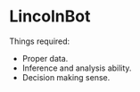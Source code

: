 # LincolnBot
Things required:
<ul>
<li>Proper data.</li>
<li>Inference and analysis ability.</li>
<li>Decision making sense.</li>

</ul>